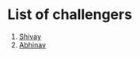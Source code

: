 # List of challengers
1. [Shivay](https://github.com/shivaylamba)
2. [Abhinav](https://github.com/kittusinghkumar)
